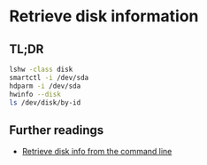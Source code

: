# Retrieve disk information

## TL;DR

```sh
lshw -class disk
smartctl -i /dev/sda
hdparm -i /dev/sda
hwinfo --disk
ls /dev/disk/by-id
```

## Further readings

- [Retrieve disk info from the command line]

[retrieve disk info from the command line]: https://www.linuxjournal.com/content/tech-tip-retrieve-disk-info-command-line
